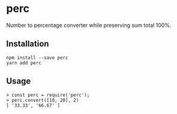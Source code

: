 perc
======

Number to percentage converter while preserving sum total 100%.

## Installation

```
npm install --save perc
yarn add perc
```
## Usage

```
> const perc = require('perc');
> perc.convert([10, 20], 2)
[ '33.33', '66.67' ]
```
